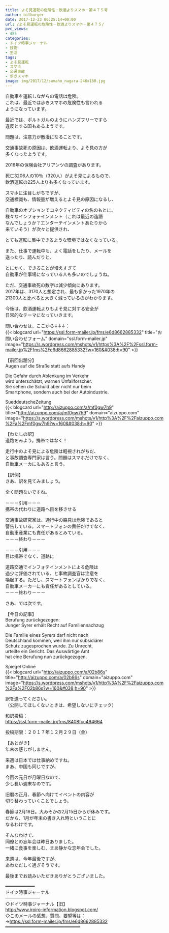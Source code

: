 ```yaml
---
title: よそ見運転の危険性－飲酒よりスマホ－第４７５号
author: bitburger
date: 2017-12-23 06:25:14+00:00
url: /よそ見運転の危険性－飲酒よりスマホ－第４７５/
pvc_views:
- 485
categories:
- ドイツ時事ジャーナル
- 技術
- 生活
tags:
- よそ見運転
- スマホ
- 交通事故
- 歩きスマホ
image: img/2017/12/sumaho_nagara-246x180.jpg
---
```

自動車を運転しながらの電話は危険。  
これは、最近では歩きスマホの危険性も言われる  
ようになっています。  
  
最近では、ポルトガルのようにハンズフリーですら  
違反とする国もあるようです。  
  


問題は、注意力が散漫になることです。  
  
交通事故死の原因は、飲酒運転より、よそ見の方が  
多くなったようです。  
  
2016年の保険会社アリアンツの調査があります。  
  
死亡3206人の10％（320人）がよそ見によるもので、  
飲酒運転の225人よりも多くなっています。 

スマホに注目しがちですが、  
交通標識も、情報量が増えるとよそ見の原因になるし、  
  
自動車のオプションでコネクティビティの名のもとに、  
様々なインフォテインメント（これは最近の造語  
なんでしょうか？エンターテインメントあたりから  
来ていそう）が次々と提供され、  
  
とても運転に集中できるような環境ではなくなっている。 

また、仕事で運転中も、よく電話をしたり、メールを  
送ったり、読んだりと、  
  
とにかく、できることが増えすぎて  
自動車が仕事場になっている人も多いのでしょうね。 

ただ、交通事故死の数字は減少傾向にあります。  
2017年は、3170人と想定され、最も多かった1970年の  
21300人と比べると大きく減っているのがわかります。  
  
今後は、飲酒運転よりもよそ見に対する安全が  
日常的なテーマになっていきます。 

問い合わせは、ここから↓↓↓：  
{{< blogcard url="https://ssl.form-mailer.jp/fms/e6d8662885332" title="&#12362;&#21839;&#12356;&#21512;&#12431;&#12379;&#12501;&#12457;&#12540;&#12512;" domain="ssl.form-mailer.jp" image="https://s.wordpress.com/mshots/v1/https%3A%2F%2Fssl.form-mailer.jp%2Ffms%2Fe6d8662885332?w=160&#038;h=90" >}} 

【前回出題分】  
Augen auf die Straße statt aufs Handy  
  
Die Gefahr durch Ablenkung im Verkehr  
wird unterschätzt, warnen Unfallforscher.  
Sie sehen die Schuld aber nicht nur beim  
Smartphone, sondern auch bei der Autoindustrie.  
  
SueddeutscheZeitung  
{{< blogcard url="http://aizuppo.com/a/mf0gw7h9" title="http://aizuppo.com/a/mf0gw7h9" domain="aizuppo.com" image="https://s.wordpress.com/mshots/v1/http%3A%2F%2Faizuppo.com%2Fa%2Fmf0gw7h9?w=160&#038;h=90" >}} 

【わたしの訳】  
道路をみよう。携帯ではなく！  
  
走行中のよそ見による危険は軽視されがちだ、  
と事故調査専門家は言う。問題はスマホだけでなく、  
自動車メーカにもあると言う。 

【訳例】  
さあ、訳を見てみましょう。  
  
全く問題ないですね。 

－－－引用－－－  
携帯の代わりに道路へ目を移させる  
  
交通事故研究家は、通行中の脇見は危険であると  
警告している。スマートフォンの責任だけでなく、  
自動車産業にも責任があるとみている。  
－－－終わり－－－ 

－－－引用－－－  
目は携帯でなく、道路に  
  
道路交通でインフォテインメントによる危険は  
過少に評価されている、と事故調査官は注意を  
喚起する。ただし、スマートフォンばかりでなく、  
自動車メーカーにも責任があるとしている。  
－－－終わり－－－ 

さあ、では次です。  
  
【今日の記事】  
Berufung zurückgezogen:  
Junger Syrer erhält Recht auf Familiennachzug  
  
Die Familie eines Syrers darf nicht nach  
Deutschland kommen, weil ihm nur subsidiärer  
Schutz zugesprochen wurde. Zu Unrecht,  
urteilte ein Gericht. Das Auswärtige Amt  
hat eine Berufung nun zurückgezogen.  
  
Spiegel Online  
{{< blogcard url="http://aizuppo.com/a/02b86s" title="http://aizuppo.com/a/02b86s" domain="aizuppo.com" image="https://s.wordpress.com/mshots/v1/http%3A%2F%2Faizuppo.com%2Fa%2F02b86s?w=160&#038;h=90" >}} 

訳を送ってください。  
（公開してほしくないときは、希望しないにチェック）  
  
和訳投稿：  
 <https://ssl.form-mailer.jp/fms/8408fcc494664>  
  
投稿期限：２０１７年１２月２９日（金） 

【あとがき】  
年末の感じがしません。  
  
来週は日本では仕事納めですね。  
まあ、中国も同じですが、  
  
今回の元日が月曜日なので、  
少し長い週末なのです。  
  
旧暦の正月、春節へ向けてイベントの内容が  
切り替わっていくことでしょう。  
  
春節は2月16日。大みそかの2月15日からが休みです。  
だから、1月が年末の書き入れ時ということに  
なるわけです。  
  
そんなわけで、  
同僚との忘年会は昨日ありました。  
一緒に食事を楽しむ、まあ静かな忘年会でした。  
  
来週は、今年最後ですが、  
あわただしく過ぎそうです。  
  
最後までお読みいただきありがとうございました。 

━━━━━━━━━━━  
ドイツ時事ジャーナル  
───────────  
◇ドイツ時事ジャーナル【旧】  
<http://www.iroiro-information.blogspot.com/>  
◇このメールの感想、質問、要望等は：  
-><https://ssl.form-mailer.jp/fms/e6d8662885332>  
━━━━━━━━━━━━━━━━━━━━━━━━━━━━